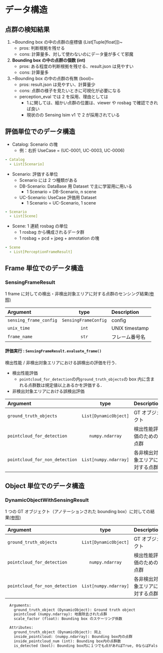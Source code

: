 # データ構造

## 点群の検知結果

1. ~Bounding box の中の点群の座標値 (List[Tuple[float]])~
   - pros: 判断根拠を残せる
   - cons: 計算量多、対して使わないのにデータ量が多くて邪魔
2. **Bounding box の中の点群の個数 (int)**
   - pros: ある程度の判断根拠を残せる、result.json は見やすい
   - cons: 計算量多
3. ~Bounding box の中の点群の有無 (bool)~
   - pros: result.json は見やすい、計算量少
   - cons: 点群の様子を見たいときに可視化が必要になる
   - perception_eval では 2 を採用、理由としては
     - 1.に関しては、細かい点群の位置は、viewer や rosbag で確認できれば良い
     - 現状のの Sensing lsim v1 で 2 が採用されている

## 評価単位でのデータ構造

- Catalog: Scenario の塊
  - 例：右折 UseCase = (UC-0001, UC-0003, UC-0006)

```yaml
- Catalog
  - List[Scenario]
```

- Scenario: 評価する単位
  - Scenario には 2 つ種類がある
  - DB-Scenario: DataBase 用 Dataset で主に学習用に用いる
    - 1 Scenario = DB-Scenario, n scene
  - UC-Scenario: UseCase 評価用 Dataset
    - 1 Scenario = UC-Scenario, 1 scene

```yaml
- Scenario
  - List[Scene]
```

- Scene: 1 連続 rosbag の単位
  - 1 rosbag から構成されるデータ群
  - 1 rosbag + pcd + jpeg + annotation の塊

```yaml
- Scene
  - List[PerceptionFrameResult]
```

## Frame 単位でのデータ構造

### SensingFrameResult

1 frame に対しての検出・非検出対象エリアに対する点群のセンシング結果[(参照)](../../../perception_eval/perception_eval/evaluation/sensing/sensing_frame_result.py)

| Argument               |         type         | Description    |
| :--------------------- | :------------------: | :------------- |
| `sensing_frame_config` | `SensingFrameConfig` | config         |
| `unix_time`            |        `int`         | UNIX timestamp |
| `frame_name`           |        `str`         | フレーム番号名 |

#### 評価実行 : `SensingFrameResult.evaluate_frame()`

検出性能 / 非検出対象エリアにおける誤検出の評価を行う．

- 検出性能評価
  - `pointcloud_for_detection`の内`ground_truth_objects`の box 内に含まれる点群数は規定値以上あるかを評価する．
- 非検出対象エリアにおける誤検出評価

| Argument                       |         type          | Description                    |
| :----------------------------- | :-------------------: | :----------------------------- |
| `ground_truth_objects`         | `List[DynamicObject]` | GT オブジェクト                |
| `pointcloud_for_detection`     |    `numpy.ndarray`    | 検出性能評価のための点群       |
| `pointcloud_for_non_detection` | `List[numpy.ndarray]` | 各非検出対象エリアに対する点群 |

## Object 単位でのデータ構造

### DynamicObjectWithSensingResult

1 つの GT オブジェクト（アノテーションされた bounding box）に対しての結果[(参照)](../../../perception_eval/perception_eval/evaluation/sensing/sensing_result.py)

| Argument                       |         type          | Description                    |
| :----------------------------- | :-------------------: | :----------------------------- |
| `ground_truth_objects`         | `List[DynamicObject]` | GT オブジェクト                |
| `pointcloud_for_detection`     |    `numpy.ndarray`    | 検出性能評価のための点群       |
| `pointcloud_for_non_detection` | `List[numpy.ndarray]` | 各非検出対象エリアに対する点群 |

```txt
  Arguments:
    ground_truth_object (DynamicObject): Ground truth object
    pointcloud (numpy.ndarray): 地面除去された点群
    scale_factor (float): Bounding box のスケーリング係数

  Attributes:
    ground_truth_object (DynamicObject): 同上
    inside_pointcloud: (numpy.ndarray): Bounding box内の点群
    inside_pointcloud_num (int): Bounding box内の点群数
    is_detected (bool): Bounding box内に１つでも点があればTrue, 0ならばFalse
```
